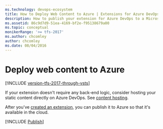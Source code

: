```yaml
---
ms.technology: devops-ecosystem
title: How to Deploy Web Content to Azure | Extensions for Azure DevOpsS
description: How to publish your extension for Azure DevOps to a Microsoft Azure web site.
ms.assetid: 86c9d7d9-51ea-4169-bf2e-f95138679a00
ms.topic: conceptual
monikerRange: '>= tfs-2017'
ms.author: chcomley
author: chcomley
ms.date: 08/04/2016
---
```


# Deploy web content to Azure

[!INCLUDE [version-tfs-2017-through-vsts](../../includes/version-tfs-2017-through-vsts.md)]

<div class="alert alert-info">
    If your extension doesn't require any back-end logic, consider hosting your static content directly on Azure DevOps. See <a href="../develop/static-content.md" data-raw-source="[content hosting](../develop/static-content.md)">content hosting</a>.
</div>

After you've [created an extension](../get-started/node.md), you can publish it to Azure so that it's available in the cloud.

[!INCLUDE [Publish](../includes/procedures/publish-azure.md)]
